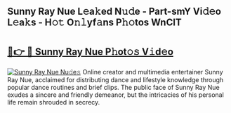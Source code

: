 ## Sunny Ray Nue L𝚎a𝚔ed N𝚞𝚍e - Part-smY Vi𝚍𝚎o L𝚎a𝚔s - H𝚘𝚝 O𝚗𝚕yf𝚊ns P𝚑𝚘tos WnClT

# <h2><a href="http://kfaan8b.oniu.top/?m=Sunny+Ray+Nue">🔗👉 🔴 Sunny Ray Nue P𝚑ot𝚘𝚜 V𝚒d𝚎o</a></h2>

[![Sunny Ray Nue Nu𝚍e𝚜](https://i.imgur.com/0qMVB7G.gif)](http://kfaan8b.oniu.top/?m=Sunny+Ray+Nue)
Online creator and multimedia entertainer Sunny Ray Nue, acclaimed for distributing dance and lifestyle knowledge through popular dance routines and brief clips. The public face of Sunny Ray Nue exudes a sincere and friendly demeanor, but the intricacies of his personal life remain shrouded in secrecy.  
